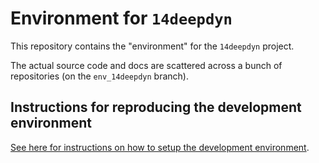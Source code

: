 # Environment for ``14deepdyn``

This repository contains the "environment" for the ``14deepdyn`` project.

The actual source code and docs are scattered across a bunch of repositories
(on the ``env_14deepdyn`` branch).


## Instructions for reproducing the development environment 

[See here for instructions on how to setup the development environment](README-development.md).
